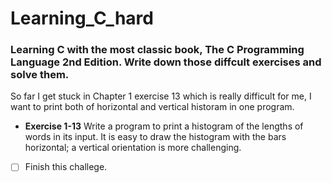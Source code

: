 # Learning_C_hard
### Learning C with the most classic book, The C Programming Language 2nd Edition. Write down those diffcult exercises and solve them.
So far I get stuck in Chapter 1 exercise 13 which is really difficult for me, I want to print both of horizontal and vertical historam in one program.

- **Exercise 1-13** Write a program to print a histogram of the lengths of words in its input. It is
easy to draw the histogram with the bars horizontal; a vertical orientation is more challenging.

- [ ] Finish this challege.
